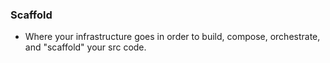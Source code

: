 ### Scaffold

- Where your infrastructure goes in order to build, compose, orchestrate, and "scaffold" your src code.
